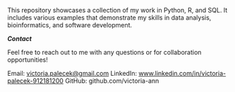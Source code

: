 This repository showcases a collection of my work in Python, R, and SQL. It includes various examples that demonstrate my skills in data analysis, bioinformatics, and software development.


***Contact***

Feel free to reach out to me with any questions or for collaboration opportunities!

Email: victoria.palecek@gmail.com
LinkedIn: www.linkedin.com/in/victoria-palecek-912181200
GitHub: github.com/victoria-ann
